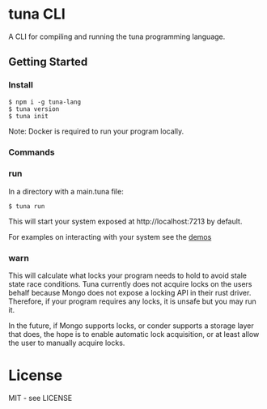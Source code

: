 # tuna CLI

A CLI for compiling and running the tuna programming language.

## Getting Started


### Install

```shell
$ npm i -g tuna-lang
$ tuna version
$ tuna init
```
Note: Docker is required to run your program locally.

### Commands

### run

In a directory with a main.tuna file:
```shell
$ tuna run
```
This will start your system exposed at http://localhost:7213 by default.

For examples on interacting with your system see the [demos](demos/)

### warn

This will calculate what locks your program needs to hold to avoid stale state race conditions. Tuna currently does not acquire locks on the users behalf because Mongo does not expose a locking API in their rust driver. Therefore, if your program requires any locks, it is unsafe but you may run it.

In the future, if Mongo supports locks, or conder supports a storage layer that does,
the hope is to enable automatic lock acquisition, or at least allow the user to manually acquire locks.

# License

MIT - see LICENSE

